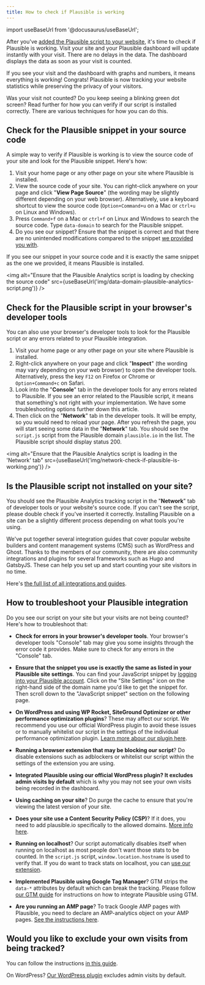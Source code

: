 ```yaml
---
title: How to check if Plausible is working
---
```


import useBaseUrl from '@docusaurus/useBaseUrl';

After you've [added the Plausible script to your website](plausible-script.md), it's time to check if Plausible is working. Visit your site and your Plausible dashboard will update instantly with your visit. There are no delays in the data. The dashboard displays the data as soon as your visit is counted.

If you see your visit and the dashboard with graphs and numbers, it means everything is working! Congrats! Plausible is now tracking your website statistics while preserving the privacy of your visitors.

Was your visit not counted? Do you keep seeing a blinking green dot screen? Read further for how you can verify if our script is installed correctly. There are various techniques for how you can do this.

## Check for the Plausible snippet in your source code

A simple way to verify if Plausible is working is to view the source code of your site and look for the Plausible snippet. Here's how:

1. Visit your home page or any other page on your site where Plausible is installed. 
2. View the source code of your site. You can right-click anywhere on your page and click "**View Page Source**" (the wording may be slightly different depending on your web browser). Alternatively, use a keyboard shortcut to view the source code (`Option+Command+u` on a Mac or `ctrl+u` on Linux and Windows).  
3. Press `Command+f` on a Mac or `ctrl+f` on Linux and Windows to search the source code. Type `data-domain` to search for the Plausible snippet. 
4. Do you see our snippet? Ensure that the snippet is correct and that there are no unintended modifications compared to the snippet [we provided you with](plausible-script.md).

If you see our snippet in your source code and it is exactly the same snippet as the one we provided, it means Plausible is installed.

<img alt="Ensure that the Plausible Analytics script is loading by checking the source code" src={useBaseUrl('img/data-domain-plausible-analytics-script.png')} />

## Check for the Plausible script in your browser's developer tools

You can also use your browser's developer tools to look for the Plausible script or any errors related to your Plausible integration.

1. Visit your home page or any other page on your site where Plausible is installed. 
2. Right-click anywhere on your page and click "**Inspect**" (the wording may vary depending on your web browser) to open the developer tools. Alternatively, press the key `F12` on Firefox or Chrome or `Option+Command+c` on Safari.
3. Look into the "**Console**" tab in the developer tools for any errors related to Plausible. If you see an error related to the Plausible script, it means that something's not right with your implementation. We have some troubleshooting options further down this article.
4. Then click on the "**Network**" tab in the developer tools. It will be empty, so you would need to reload your page. After you refresh the page, you will start seeing some data in the "**Network**" tab. You should see the `script.js` script from the Plausible domain `plausible.io` in the list. The Plausible script should display status 200.

<img alt="Ensure that the Plausible Analytics script is loading in the 'Network' tab" src={useBaseUrl('img/network-check-if-plausible-is-working.png')} />

## Is the Plausible script not installed on your site?

You should see the Plausible Analytics tracking script in the "**Network**" tab of developer tools or your website's source code. If you can't see the script, please double check if you've inserted it correctly. Installing Plausible on a site can be a slightly different process depending on what tools you're using.

We've put together several integration guides that cover popular website builders and content management systems (CMS) such as WordPress and Ghost. Thanks to the members of our community, there are also community integrations and plugins for several frameworks such as Hugo and GatsbyJS. These can help you set up and start counting your site visitors in no time.

Here's [the full list of all integrations and guides](integration-guides.md).

## How to troubleshoot your Plausible integration

Do you see our script on your site but your visits are not being counted? Here's how to troubleshoot that:

* **Check for errors in your browser's developer tools**. Your browser's developer tools "Console" tab may give you some insights through the error code it provides. Make sure to check for any errors in the "Console" tab. 

* **Ensure that the snippet you use is exactly the same as listed in your Plausible site settings**. You can find your JavaScript snippet by [logging into your Plausible account](https://plausible.io/sites). Click on the "Site Settings" icon on the right-hand side of the domain name you'd like to get the snippet for. Then scroll down to the "JavaScript snippet" section on the following page.

* **On WordPress and using WP Rocket, SiteGround Optimizer or other performance optimization plugins**? These may affect our script. We recommend you use our official WordPress plugin to avoid these issues or to manually whitelist our script in the settings of the individual performance optimization plugin. [Learn more abour our plugin here](https://plausible.io/wordpress-analytics-plugin). 

* **Running a browser extension that may be blocking our script**? Do disable extensions such as adblockers or whitelist our script within the settings of the extension you are using.

* **Integrated Plausible using our official WordPress plugin? It excludes admin visits by default** which is why you may not see your own visits being recorded in the dashboard.

* **Using caching on your site**? Do purge the cache to ensure that you're viewing the latest version of your site.
  
* **Does your site use a Content Security Policy (CSP)**? If it does, you need to add plausible.io specifically to the allowed domains. [More info here](https://github.com/plausible/docs/issues/20).

* **Running on localhost**? Our script automatically disables itself when running on localhost as most people don't want those stats to be counted. In the `script.js` script, `window.location.hostname` is used to verify that. If you do want to track stats on localhost, you can [use our extension](script-extensions.md).

* **Implemented Plausible using Google Tag Manager**? GTM strips the `data-*` attributes by default which can break the tracking. Please follow [our GTM guide](google-tag-manager.md) for instructions on how to integrate Plausible using GTM.

* **Are you running an AMP page**? To track Google AMP pages with Plausible, you need to declare an AMP-analytics object on your AMP pages. [See the instructions here](https://github.com/plausible/analytics/discussions/220#discussioncomment-904022).

## Would you like to exclude your own visits from being tracked?

You can follow the instructions [in this guide](excluding.md).

On WordPress? [Our WordPress plugin](https://plausible.io/wordpress-analytics-plugin) excludes admin visits by default.
